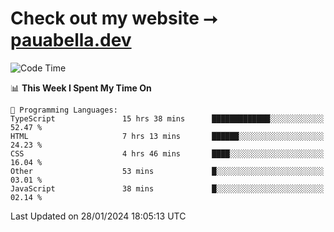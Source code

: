 # Check out my website ⭢ [pauabella.dev](https://pauabella.dev)

<!--START_SECTION:waka-->
![Code Time](http://img.shields.io/badge/Code%20Time-2%2C916%20hrs%2022%20mins-blue)

📊 **This Week I Spent My Time On** 

```text
💬 Programming Languages: 
TypeScript               15 hrs 38 mins      █████████████░░░░░░░░░░░░   52.47 % 
HTML                     7 hrs 13 mins       ██████░░░░░░░░░░░░░░░░░░░   24.23 % 
CSS                      4 hrs 46 mins       ████░░░░░░░░░░░░░░░░░░░░░   16.04 % 
Other                    53 mins             █░░░░░░░░░░░░░░░░░░░░░░░░   03.01 % 
JavaScript               38 mins             █░░░░░░░░░░░░░░░░░░░░░░░░   02.14 % 
```


 Last Updated on 28/01/2024 18:05:13 UTC
<!--END_SECTION:waka-->
